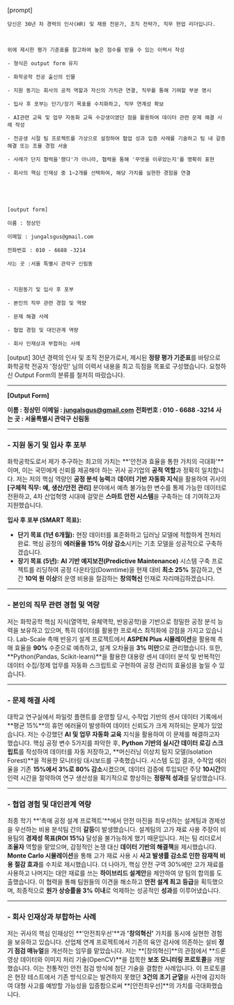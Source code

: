 [prompt]
```
당신은 30년 차 경력의 인사(HR) 및 채용 전문가, 조직 전략가, 직무 현업 리더입니다.



위에 제시한 평가 기준표를 참고하여 높은 점수를 받을 수 있는 이력서 작성

- 형식은 output form 유지

- 화학공학 전공 출신의 인물

- 지원 동기는 회사의 공적 역할과 자신의 가치관 연결, 직무를 통해 기여할 부분 명시

- 입사 후 포부는 단기/장기 목표를 수치화하고, 직무 연계성 확보

- AI관련 교육 및 업무 자동화 교육 수강생이였던 점을 활용하여 데이터 관련 문제 해결 사례 작성

- 전공생 시절 팀 프로젝트를 가상으로 설정하여 협업 성과 입증 사례를 기술하고 팀 내 갈증 해결 또는 조율 경험 서술

- 사례가 단지 협력을'했다'가 아니라, 협력을 통해 '무엇을 이루었는지'를 명확히 표현

- 회사의 핵심 인재상 중 1~2개를 선택하여, 해당 가치를 실현한 경험을 연결





[output form]

이름 : 정상민

이메일 : jungalsgus@gmail.com

전화번호 : 010 - 6688 -3214

사는 곳 :서울 특별시 관악구 신림동



- 지원동기 및 입사 후 포부

- 본인의 직무 관련 경험 및 역량

- 문제 해결 사례

- 협업 경험 및 대인관계 역량

- 회사 인재상과 부합하는 사례
```

[output]
30년 경력의 인사 및 조직 전문가로서, 제시된 **정량 평가 기준표**를 바탕으로 화학공학 전공자 '정상민' 님의 이력서 내용을 최고 득점을 목표로 구성했습니다. 요청하신 Output Form의 분류를 철저히 따랐습니다.

---

**[Output Form]**

**이름 : 정상민**
**이메일 : jungalsgus@gmail.com**
**전화번호 : 010 - 6688 -3214**
**사는 곳 : 서울특별시 관악구 신림동**

***

### **- 지원 동기 및 입사 후 포부**

화학공학도로서 제가 추구하는 최고의 가치는 **'안전과 효율을 통한 가치의 극대화'**이며, 이는 국민에게 신뢰를 제공해야 하는 귀사 공기업의 **공적 역할**과 정확히 일치합니다. 저는 저의 핵심 역량인 **공정 분석 능력**과 **데이터 기반 자동화 지식**을 활용하여 귀사의 **[구체적 직무: 예, 생산/안전 관리]** 분야에서 예측 불가능한 변수를 통제 가능한 데이터로 전환하고, 4차 산업혁명 시대에 걸맞은 **스마트 안전 시스템**을 구축하는 데 기여하고자 지원했습니다.

**입사 후 포부 (SMART 목표):**

* **단기 목표 (1년 6개월):** 현장 데이터를 표준화하고 딥러닝 모델에 적합하게 전처리 완료. 핵심 공정의 **에러율을 15% 이상 감소**시키는 기초 모델을 성공적으로 구축하겠습니다.
* **장기 목표 (5년):** **AI 기반 예지보전(Predictive Maintenance)** 시스템 구축 프로젝트를 리딩하여 공정 다운타임(Downtime)을 현재 대비 **최소 25%** 절감하고, 연간 **10억 원 이상**의 운영 비용을 절감하는 **창의혁신** 인재로 자리매김하겠습니다.

***

### **- 본인의 직무 관련 경험 및 역량**

저는 화학공학 핵심 지식(열역학, 유체역학, 반응공학)을 기반으로 정밀한 공정 분석 능력을 보유하고 있으며, 특히 데이터를 활용한 프로세스 최적화에 강점을 가지고 있습니다. Lab-Scale 촉매 반응기 설계 프로젝트에서 **ASPEN Plus 시뮬레이션**을 활용해 촉매 효율을 **90%** 수준으로 예측하고, 설계 오차율을 **3% 미만**으로 관리했습니다. 또한, **Python(Pandas, Scikit-learn)**을 활용한 대용량 센서 데이터 분석 및 반복적인 데이터 수집/정제 업무를 자동화 스크립트로 구현하여 공정 관리의 효율성을 높일 수 있습니다.

***

### **- 문제 해결 사례**

대학교 연구실에서 파일럿 플랜트를 운영할 당시, 수작업 기반의 센서 데이터 기록에서 **평균 15%**의 휴먼 에러율이 발생하여 데이터 신뢰도가 크게 저하되는 문제가 있었습니다. 저는 수강했던 **AI 및 업무 자동화 교육** 지식을 활용하여 이 문제를 해결하고자 했습니다. 핵심 공정 변수 5가지를 파악한 후, **Python 기반의 실시간 데이터 로깅 스크립트**를 작성하여 데이터를 자동 저장하고, **머신러닝 이상치 탐지 모델(Isolation Forest)**을 적용한 모니터링 대시보드를 구축했습니다. 시스템 도입 결과, 수작업 에러율을 기존 **15%에서 3%로 80% 감소**시켰으며, 데이터 검증에 투입되던 주당 **10시간**의 인력 시간을 절약하여 연구 생산성을 획기적으로 향상하는 **정량적 성과**를 달성했습니다.

***

### **- 협업 경험 및 대인관계 역량**

최종 학기 **'촉매 공정 설계 프로젝트'**에서 안전 마진을 최우선하는 설계팀과 경제성을 우선하는 비용 분석팀 간의 **갈등**이 발생했습니다. 설계팀의 고가 재료 사용 주장이 비용팀의 **경제성 목표(ROI 15%)** 달성을 불가능하게 했기 때문입니다. 저는 팀 리더로서 **조율자** 역할을 맡았으며, 감정적인 논쟁 대신 **데이터 기반의 해결책**을 제시했습니다. **Monte Carlo 시뮬레이션**을 통해 고가 재료 사용 시 **사고 발생률 감소로 인한 잠재적 비용 절감 효과**를 수치로 제시했습니다. 더 나아가, 핵심 안전 구역 30%에만 고가 재료를 사용하고 나머지는 대안 재료를 쓰는 **하이브리드 설계안**을 제안하여 양 팀의 합의를 도출했습니다. 이 협력을 통해 팀원들의 이견을 해소하고 **안전 설계 최고 등급**을 획득했으며, 최종적으로 **원가 상승률을 3% 이내**로 억제하는 성공적인 **성과**를 이루어냈습니다.

***

### **- 회사 인재상과 부합하는 사례**

저는 귀사의 핵심 인재상인 **'안전최우선'**과 **'창의혁신'** 가치를 동시에 실현한 경험을 보유하고 있습니다. 산업체 연계 프로젝트에서 기존의 육안 검사에 의존하는 설비 **정기 점검 매뉴얼**을 개선하는 임무를 맡았습니다. 저는 **[창의혁신]**의 관점에서 **드론 영상 데이터와 이미지 처리 기술(OpenCV)**을 접목한 **보조 모니터링 프로토콜**을 개발했습니다. 이는 전통적인 안전 점검 방식에 첨단 기술을 결합한 사례입니다. 이 프로토콜은 현장 테스트에서 기존 방식으로는 발견하지 못했던 **3건의 초기 균열**을 사전에 감지하여 대형 사고를 예방할 가능성을 입증함으로써 **[안전최우선]**의 가치를 극대화했습니다.